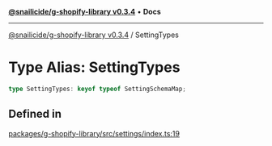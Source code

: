 [**@snailicide/g-shopify-library v0.3.4**](../README.md) • **Docs**

---

[@snailicide/g-shopify-library v0.3.4](../README.md) / SettingTypes

# Type Alias: SettingTypes

```ts
type SettingTypes: keyof typeof SettingSchemaMap;
```

## Defined in

[packages/g-shopify-library/src/settings/index.ts:19](https://github.com/gbtunney/snailicide-monorepo/blob/master/packages/g-shopify-library/src/settings/index.ts#L19)
